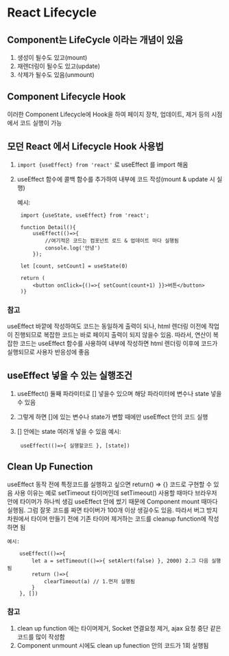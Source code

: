 # React Lifecycle
## Component는 LifeCycle 이라는 개념이 있음
1. 생성이 될수도 있고(mount)
2. 재렌더링이 될수도 있고(update)
3. 삭제가 될수도 있음(unmount)

## Component Lifecycle Hook
이러한 Component Lifecycle에 Hook을 하여 페이지 장착, 업데이트, 제거 등의 시점에서 코드 실행이 가능


## 모던 React 에서 Lifecycle Hook 사용법
1. `import {useEffect} from 'react'` 로 useEffect 를 import 해옴
2. useEffect 함수에 콜백 함수를 추가하여 내부에 코드 작성(mount & update 시 실행)

    예시:

        import {useState, useEffect} from 'react';

        function Detail(){
            useEffect(()=>{
                //여기적은 코드는 컴포넌트 로드 & 업데이트 마다 실행됨
                console.log('안녕')
            });

        let [count, setCount] = useState(0)
        
        return (
            <button onClick={()=>{ setCount(count+1) }}>버튼</button>
        )}

### 참고
useEffect 바깥에 작성하여도 코드는 동일하게 출력이 되나, html 렌더링 이전에 작업이 진행되므로 복잡한 코드는 바로 페이지 출력이 되지 않을수 있음. 따라서, 연산이 복잡한 코드는 useEffect 함수를 사용하여 내부에 작성하면 html 렌더링 이후에 코드가 실행되므로 사용자 반응성에 좋음

## useEffect 넣을 수 있는 실행조건
1. useEffect() 둘째 파라미터로 [] 넣을수 있으며 해당 파라미터에 변수나 state 넣을 수 있음
2. 그렇게 하면 []에 있는 변수나 state가 변할 때에만 useEffect 안의 코드 실행
3. [] 안에는 state 여러개 넣을 수 있음
    예시:

        useEffect(()=>{ 실행할코드 }, [state])

## Clean Up Funection
useEffect 동작 전에 특정코드를 실행하고 싶으면 return() => {} 코드로 구현할 수 있음
사용 이유는 예로 setTimeout 타이머인데 setTimeout() 사용할 때마다 브라우저 안에 타이머가 하나씩 생김
useEffect 안에 썼기 때문에 Component mount 때마다 실행됨.
그럼 잘못 코드를 짜면 타이버가 100개 이상 생길수도 있음.
따라서 버그 방지 차원에서 타이머 만들기 전에 기존 타이머 제거하는 코드를 cleanup function에 작성하면 됨

    예시:

        useEffect(()=>{ 
            let a = setTimeout(()=>{ setAlert(false) }, 2000) 2.그 다음 실행됨
            return ()=>{
                clearTimeout(a) // 1.먼저 실행됨
            }
        }, [])

### 참고
1. clean up function 에는 타이머제거, Socket 연결요청 제거, ajax 요청 중단 같은 코드를 많이 작성함
2. Component unmount 시에도 clean up funection 안의 코드가 1회 실행됨